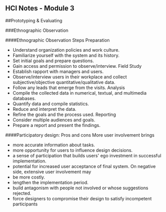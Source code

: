 HCI Notes - Module 3
---
<!-- Copyright Ciel 2013 -->
##Prototyping & Evaluating

###Ethnographic Observation

####Ethnographic Observation Steps
Preparation
  * Understand organization policies and work culture.
  * Familiarize yourself with the system and its history.
  * Set initial goals and prepare questions.
  * Gain access and permission to observe/interview.
Field Study
  * Establish rapport with managers and users.
  * Observe/interview users in their workplace and collect subjective/objective quantitative/qualitative data.
  * Follow any leads that emerge from the visits.
Analysis
  * Compile the collected data in numerical, textual, and multimedia databases.
  * Quantify data and compile statistics.
  * Reduce and interpret the data.
  * Refine the goals and the process used.
Reporting
  * Consider multiple audiences and goals.
  * Prepare a report and present the findings.

####Participatory design: Pros and cons
More user involvement brings
  * more accurate information about tasks.
  * more opportunity for users to influence design decisions.
  * a sense of participation that builds users' ego investment in successful implementation.
  * potential for increased user acceptance of final system.
On negative side, extensive user involvement may
  * be more costly.
  * lengthen the implementation period.
  * build antagonism with people not involved or whose suggestions rejected.
  * force designers to compromise their design to satisfy incompetent participants
